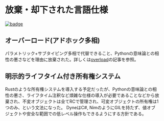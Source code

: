 # 放棄・却下された言語仕様

[![badge](https://img.shields.io/endpoint.svg?url=https%3A%2F%2Fgezf7g7pd5.execute-api.ap-northeast-1.amazonaws.com%2Fdefault%2Fsource_up_to_date%3Fowner%3Derg-lang%26repos%3Derg%26ref%3Dmain%26path%3Ddoc/EN/compiler/abandoned.md%26commit_hash%3Dd15cbbf7b33df0f78a575cff9679d84c36ea3ab1)](https://gezf7g7pd5.execute-api.ap-northeast-1.amazonaws.com/default/source_up_to_date?owner=erg-lang&repos=erg&ref=main&path=doc/EN/compiler/abandoned.md&commit_hash=d15cbbf7b33df0f78a575cff9679d84c36ea3ab1)

## オーバーロード(アドホック多相)

パラメトリック+サブタイピング多相で代替できること、Pythonの意味論との相性の悪さなどを理由に放棄された。詳しくは[overload](../syntax/type/overloading.md)の記事を参照。

## 明示的ライフタイム付き所有権システム

Rustのような所有権システムを導入する予定だったが、Pythonの意味論との相性の悪さ、ライフタイム注釈など煩雑な仕様の導入が必要であることなどから放棄され、不変オブジェクトは全てRCで管理され、可変オブジェクトの所有権は1つのみ、という文法になった。
DyneはC#, NimのようにGILを持たず、値オブジェクトや安全な範囲での低レベル操作もできるようにする方針である。
